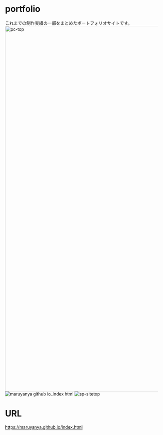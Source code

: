 # portfolio
これまでの制作実績の一部をまとめたポートフォリオサイトです。<br>
<img width="1200" alt="pc-top" src="https://user-images.githubusercontent.com/113142616/226202679-ed74f602-4d5c-4e01-b3a4-8137c8b1f31d.png">
![maruyanya github io_index html](https://user-images.githubusercontent.com/113142616/226202679-ed74f602-4d5c-4e01-b3a4-8137c8b1f31d.png)
![sp-sitetop](https://user-images.githubusercontent.com/113142616/226203407-6247b99f-ad95-4509-a28f-31ad6a1d4bde.png)

# URL
https://maruyanya.github.io/index.html
